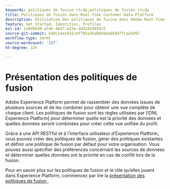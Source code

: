 ```yaml
---
keywords: politiques de fusion rtcdp;politiques de fusion rtcdp
title: Politiques de fusion dans Real-Time Customer Data Platform
description: Utilisation des politiques de fusion dans Adobe Real-Time Customer Data Platform
feature: Get Started, Identities, Profiles
exl-id: 1a9d9549-a7de-46d7-a23e-dd41829839c5
source-git-commit: b48c24ac032cbf785a26a86b50a669d7fcae5d97
workflow-type: tm+mt
source-wordcount: '157'
ht-degree: 32%

---
```


# Présentation des politiques de fusion

Adobe Experience Platform permet de rassembler des données issues de plusieurs sources et de les combiner pour obtenir une vue complète de chaque client. Les politiques de fusion sont les règles utilisées par [!DNL Experience Platform] pour déterminer quelle est la priorité des données et quelles données seront combinées pour créer cette vue unifiée du profil.

Grâce à une API RESTful et à l’interface utilisateur d’Experience Platform, vous pouvez créer des politiques de fusion, gérer des politiques existantes et définir une politique de fusion par défaut pour votre organisation. Vous pouvez aussi spécifier des préférences concernant les sources de données et déterminer quelles données ont la priorité en cas de conflit lors de la fusion.

Pour en savoir plus sur les politiques de fusion et le rôle qu’elles jouent dans Experience Platform, commencez par lire la [ présentation des politiques de fusion ](../../profile/merge-policies/overview.md).
